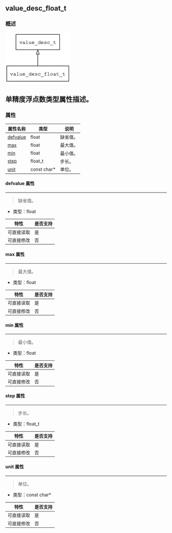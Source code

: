 ## value\_desc\_float\_t
### 概述
![image](images/value_desc_float_t_0.png)

单精度浮点数类型属性描述。
----------------------------------
### 属性
<p id="value_desc_float_t_properties">

| 属性名称 | 类型 | 说明 | 
| -------- | ----- | ------------ | 
| <a href="#value_desc_float_t_defvalue">defvalue</a> | float | 缺省值。 |
| <a href="#value_desc_float_t_max">max</a> | float | 最大值。 |
| <a href="#value_desc_float_t_min">min</a> | float | 最小值。 |
| <a href="#value_desc_float_t_step">step</a> | float\_t | 步长。 |
| <a href="#value_desc_float_t_unit">unit</a> | const char* | 单位。 |
#### defvalue 属性
-----------------------
> <p id="value_desc_float_t_defvalue">缺省值。

* 类型：float

| 特性 | 是否支持 |
| -------- | ----- |
| 可直接读取 | 是 |
| 可直接修改 | 否 |
#### max 属性
-----------------------
> <p id="value_desc_float_t_max">最大值。

* 类型：float

| 特性 | 是否支持 |
| -------- | ----- |
| 可直接读取 | 是 |
| 可直接修改 | 否 |
#### min 属性
-----------------------
> <p id="value_desc_float_t_min">最小值。

* 类型：float

| 特性 | 是否支持 |
| -------- | ----- |
| 可直接读取 | 是 |
| 可直接修改 | 否 |
#### step 属性
-----------------------
> <p id="value_desc_float_t_step">步长。

* 类型：float\_t

| 特性 | 是否支持 |
| -------- | ----- |
| 可直接读取 | 是 |
| 可直接修改 | 否 |
#### unit 属性
-----------------------
> <p id="value_desc_float_t_unit">单位。

* 类型：const char*

| 特性 | 是否支持 |
| -------- | ----- |
| 可直接读取 | 是 |
| 可直接修改 | 否 |
